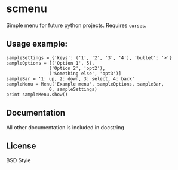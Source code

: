 # scmenu
Simple menu for future python projects. Requires `curses`.

## Usage example:

    sampleSettings = {'keys': ('1', '2', '3', '4'), 'bullet': '>'}
    sampleOptions = [('Option 1', 5),
                    ('Option 2', 'opt2'),
                    ('Something else', 'opt3')]
    sampleBar = '1: up, 2: down, 3: select, 4: back'
    sampleMenu = Menu('Example menu', sampleOptions, sampleBar,
                    0, sampleSettings)
    print sampleMenu.show()

## Documentation
All other documentation is included in docstring

## License
BSD Style
